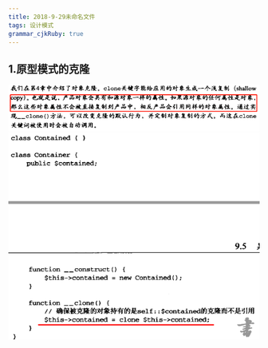 ```yaml
---
title: 2018-9-29未命名文件 
tags: 设计模式
grammar_cjkRuby: true
---
```

## 1.原型模式的克隆


![](./images/企业微信截图_20180929225845.png)
![](./images/捕获.PNG)